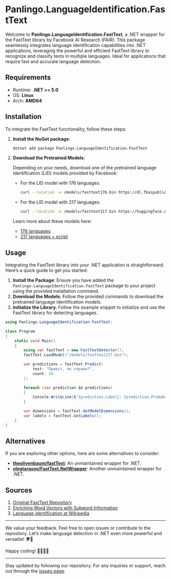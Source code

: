 ﻿# Panlingo.LanguageIdentification.FastText

Welcome to **Panlingo.LanguageIdentification.FastText**, a .NET wrapper for the FastText library by Facebook AI Research (FAIR). This package seamlessly integrates language identification capabilities into .NET applications, leveraging the powerful and efficient FastText library to recognize and classify texts in multiple languages. Ideal for applications that require fast and accurate language detection.

## Requirements

- Runtime: **.NET >= 5.0**
- OS: **Linux**
- Arch: **AMD64**

## Installation

To integrate the FastText functionality, follow these steps:

1. **Install the NuGet package**:

   ```sh
   dotnet add package Panlingo.LanguageIdentification.FastText
   ```

2. **Download the Pretrained Models**:

   Depending on your needs, download one of the pretrained language identification (LID) models provided by Facebook:

   - For the LID model with 176 languages:
     ```sh
     curl --location -o /models/fasttext176.bin https://dl.fbaipublicfiles.com/fasttext/supervised-models/lid.176.bin
     ```

   - For the LID model with 217 languages:
     ```sh
     curl --location -o /models/fasttext217.bin https://huggingface.co/facebook/fasttext-language-identification/resolve/main/model.bin?download=true
     ```

   Learn more about these models here:
   - [176 languages](https://fasttext.cc/docs/en/language-identification.html)
   - [217 languages + script](https://huggingface.co/facebook/fasttext-language-identification)

## Usage

Integrating the FastText library into your .NET application is straightforward. Here’s a quick guide to get you started:

1. **Install the Package**: Ensure you have added the `Panlingo.LanguageIdentification.FastText` package to your project using the provided installation command.
2. **Download the Models**: Follow the provided commands to download the pretrained language identification models.
3. **Initialize the Library**: Follow the example snippet to initialize and use the FastText library for detecting languages.

```csharp
using Panlingo.LanguageIdentification.FastText;

class Program
{
    static void Main()
    {
        using var fastText = new FastTextDetector();
        fastText.LoadModel("/models/fasttext217.bin");

        var predictions = fastText.Predict(
            text: "Привіт, як справи?", 
            count: 10
        );

        foreach (var prediction in predictions)
        {
            Console.WriteLine($"{prediction.Label}: {prediction.Probability}");
        }

        var dimensions = fastText.GetModelDimensions();
        var labels = fastText.GetLabels();
    }
}
```

## Alternatives

If you are exploring other options, here are some alternatives to consider:

- **[theolivenbaum/fastText](https://github.com/theolivenbaum/fastText)**: An unmaintained wrapper for .NET.
- **[olegtarasov/FastText.NetWrapper](https://github.com/olegtarasov/FastText.NetWrapper)**: Another unmaintained wrapper for .NET.

## Sources

1. [Original FastText Repository](https://github.com/facebookresearch/fastText)
2. [Enriching Word Vectors with Subword Information](https://arxiv.org/abs/1607.04606v2)
3. [Language identification at Wikipedia](https://en.wikipedia.org/wiki/Language_identification)

---

We value your feedback. Feel free to open issues or contribute to the repository. Let’s make language detection in .NET even more powerful and versatile! 🌍📝

Happy coding! 👩‍💻👨‍💻

---

Stay updated by following our repository. For any inquiries or support, reach out through the [issues page](https://github.com/gluschenko/language-identification/issues).
